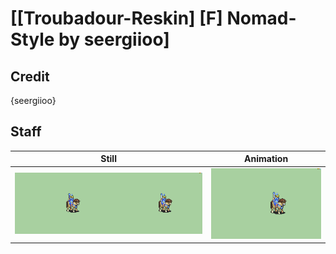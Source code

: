 # [\[Troubadour-Reskin\] \[F\] Nomad-Style by seergiioo]

## Credit

{seergiioo}

## Staff

| Still | Animation |
| :---: | :-------: |
| ![Staff still](./Staff_000.png) | ![Staff animation](./Staff.gif) |
